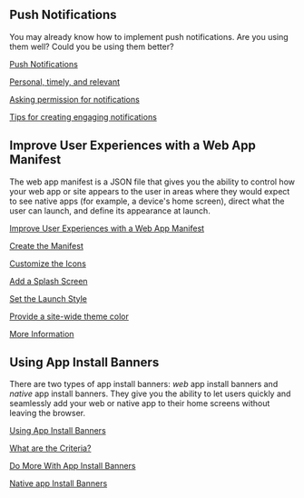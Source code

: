 







## Push Notifications

You may already know how to implement push notifications. Are you using them well? Could you be using them better?


  [Push Notifications](/web/fundamentals/engage-and-retain/push-notifications/?hl=en)

  
  [Personal, timely, and relevant](/web/fundamentals/engage-and-retain/push-notifications/personal-timely-relevant?hl=en)
  
  [Asking permission for notifications](/web/fundamentals/engage-and-retain/push-notifications/asking-permission?hl=en)
  
  [Tips for creating engaging notifications](/web/fundamentals/engage-and-retain/push-notifications/create-a-great-notification?hl=en)
  






## Improve User Experiences with a Web App Manifest

The web app manifest is a JSON file that gives you the ability to control how your web app or site appears to the user in areas where they would expect to see native apps (for example, a device's home screen), direct what the user can launch, and define its appearance at launch.


  [Improve User Experiences with a Web App Manifest](/web/fundamentals/engage-and-retain/web-app-manifest/?hl=en)

  
  [Create the Manifest](/web/fundamentals/engage-and-retain/web-app-manifest/create-the-manifest?hl=en)
  
  [Customize the Icons](/web/fundamentals/engage-and-retain/web-app-manifest/customize-the-icons?hl=en)
  
  [Add a Splash Screen](/web/fundamentals/engage-and-retain/web-app-manifest/add-splash-screen?hl=en)
  
  [Set the Launch Style](/web/fundamentals/engage-and-retain/web-app-manifest/set-the-launch-style?hl=en)
  
  [Provide a site-wide theme color](/web/fundamentals/engage-and-retain/web-app-manifest/site-wide-theme-color?hl=en)
  
  [More Information](/web/fundamentals/engage-and-retain/web-app-manifest/more-information?hl=en)
  






## Using App Install Banners

There are two types of app install banners: <i>web</i> app install banners and <i>native</i> app install banners. They give you the ability to let users quickly and seamlessly add your web or native app to their home screens without leaving the browser.


  [Using App Install Banners](/web/fundamentals/engage-and-retain/app-install-banners/?hl=en)

  
  [What are the Criteria?](/web/fundamentals/engage-and-retain/app-install-banners/web-app-install-banners?hl=en)
  
  [Do More With App Install Banners](/web/fundamentals/engage-and-retain/app-install-banners/advanced?hl=en)
  
  [Native app Install Banners](/web/fundamentals/engage-and-retain/app-install-banners/native-app-install?hl=en)
  




